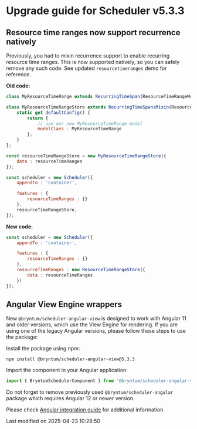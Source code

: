 # Upgrade guide for Scheduler v5.3.3

## Resource time ranges now support recurrence natively

Previously, you had to mixin recurrence support to enable recurring resource time ranges. This is now supported
natively, so you can safely remove any such code. See updated `resourcetimeranges` demo for reference.

**Old code:**

```javascript
class MyResourceTimeRange extends RecurringTimeSpan(ResourceTimeRangeModel) {};

class MyResourceTimeRangeStore extends RecurringTimeSpansMixin(ResourceTimeRangeStore) {
    static get defaultConfig() {
        return {
            // use our new MyResourceTimeRange model
            modelClass : MyResourceTimeRange
        };
    }
};

const resourceTimeRangeStore = new MyResourceTimeRangeStore({
    data : resourceTimeRanges
});

const scheduler = new Scheduler({
    appendTo : 'container',

    features : {
        resourceTimeRanges : {}
    },
    resourceTimeRangeStore,
});
```

**New code:**

```javascript
const scheduler = new Scheduler({
    appendTo : 'container',

    features : {
        resourceTimeRanges : {}
    },
    resourceTimeRanges : new ResourceTimeRangeStore({
        data : resourceTimeRanges
    })
});
```
## Angular View Engine wrappers

New `@bryntum/scheduler-angular-view` is designed to work with Angular 11 and older versions, which use the View Engine
for rendering. If you are using one of the legacy Angular versions, please follow these steps to use the package:

Install the package using npm:

```shell
npm install @bryntum/scheduler-angular-view@5.3.3
```

Import the component in your Angular application:

```typescript
import { BryntumSchedulerComponent } from '@bryntum/scheduler-angular-view';
```

Do not forget to remove previously used `@bryntum/scheduler-angular` package which requires Angular 12 or newer version.

Please check [Angular integration guide](#Scheduler/guides/integration/angular/guide.md#ivy-and-view-engine-wrappers) for
additional information.


<p class="last-modified">Last modified on 2025-04-23 10:28:50</p>